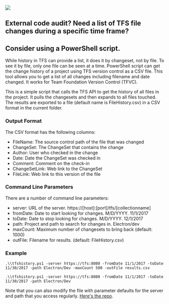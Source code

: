 

![](https://intellitect.comhttps://intellitect.com/wp-content/uploads/2018/08/Powershell-blog.webp)

## External code audit? Need a list of TFS file changes during a specific time frame?

## Consider using a PowerShell script.

While history in TFS can provide a list, it does it by changeset, not by file. To see it by file, only one file can be seen at a time. PowerShell script can get the change history of a project using TFS version control as a CSV file. This tool allows you to get a list of all changes including filename and date changed. It works for Team Foundation Version Control (TFVC).

This is a simple script that calls the TFS API to get the history of all files in the project. It pulls the changesets and then expands to all files touched. The results are exported to a file (default name is FileHistory.csv) in a CSV format in the current folder.

### [](https://github.com/IntelliTect/TfsHistory#output-format)Output Format

The CSV format has the following columns:

- FileName: The source control path of the file that was changed
- ChangeSet: The ChangeSet that contains the change
- Author: User who checked in the change
- Date: Date the ChangeSet was checked in
- Comment: Comment on the check-in
- ChangeSetLink: Web link to the ChangeSet
- FileLink: Web link to this version of the file

### [](https://github.com/IntelliTect/TfsHistory#command-line-parameters)Command Line Parameters

There are a number of command line parameters:

- server: URL of the server. https://\[host\]:\[port\]/tfs/\[collectionname\]
- fromDate: Date to start looking for changes. M/D/YYYY. 11/1/2017
- toDate: Date to stop looking for changes. M/D/YYYY. 12/1/2017
- path: Project and path to search for changes in. Electron/dev
- maxCount: Maximum number of changesets to bring back (default: 1000)
- outFile: Filename for results. (default: FileHistory.csv)

### [](https://github.com/IntelliTect/TfsHistory#example)Example

```
.\\tfshistory.ps1 -server https://tfs:8080 -fromDate 11/1/2017 -toDate 11/30/2017 -path Electron/Dev -maxCount 500 -outFile results.csv

.\\tfshistory.ps1 -server https://tfs:8080 -fromDate 11/1/2017 -toDate 11/30/2017 -path Electron/Dev

```

Note that you can also modify the file with parameter defaults for the server and path that you access regularly. [Here's the repo](https://github.com/IntelliTect/TfsHistory).
